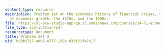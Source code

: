 ```yaml
---
content_type: resource
description: Problem set on the economic history of financial crises, the Golden Age
  of economic growth, the 1970s, and the 1990s.
file: https://ol-ocw-studio-app-qa.s3.amazonaws.com/courses/14-71-economic-history-of-financial-crises-fall-2009/bd9b5717adb50777159bd19f21fa7417_MIT14_71F09_pset2.pdf
file_type: application/pdf
resourcetype: Document
title: Problem Set 2
uid: bd9b5717-adb5-0777-159b-d19f21fa7417
---
```

